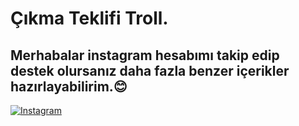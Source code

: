 # Çıkma Teklifi Troll.

## Merhabalar instagram hesabımı takip edip destek olursanız daha fazla benzer içerikler hazırlayabilirim.😊

[![Instagram](https://img.shields.io/badge/Instagram-%23E4405F.svg?&style=flat-square&logo=instagram&logoColor=white)](https://www.instagram.com/kodlama.dili/)
